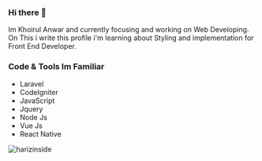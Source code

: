 ### Hi there 👋

Im Khoirul Anwar and currently focusing and working on Web Developing. 
On This i write this profile i'm learning about Styling and implementation for Front End Developer.

### Code & Tools Im Familiar  
  <ul>
  <li>Laravel</li>
  <li>CodeIgniter</li>
  <li>JavaScript</li>
  <li>Jquery</li>
  <li>Node Js</li>
  <li>Vue Js</li>
  <li>React Native</li>
  </ul>
  
  <p><img align="center" src="https://github-readme-stats.vercel.app/api/top-langs?username=khoerlanwar&show_icons=true&locale=en&layout=compact" alt="harizinside" /></p>
